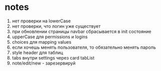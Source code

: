# notes

1. нет проверки на lowerCase
1. нет проверки, что логин уже существует
1. при обновлении страницы navbar сбрасывается в init состояние
1. upperCase для permissions и logins
1. choices для mapping values
1. если хочешь менять пользователя, то обязательно менять пароль
1. style header для таблиц
1. tabs внутри settings через card tabList
1. note/edit/new - зарезервируй